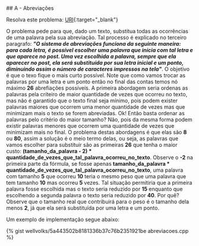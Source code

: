  <div id="abreviacoes">
 
 </div>
## A - Abreviações

Resolva este problema:
[URI][uri-1519]{:target="_blank"}

O problema pede para que, dado um texto, substitua todas as ocorrências de uma palavra pela sua abreviação. Tal processo é explicado no terceiro paragrafo: <b><i>"O sistema de abreviações funciona da seguinte maneira: para cada letra, é possível escolher uma palavra que inicia com tal letra e que aparece no post. Uma vez escolhida a palavra, sempre que ela aparecer no post, ela será substituída por sua letra inicial e um ponto, diminuindo assim o número de caracteres impressos na tela"</i></b>. O objetivo é que o texo fique o mais curto possível. Note que como vamos trocar as palavras por uma letra e um ponto então no final das contas temos nó máximo <b>26</b> abrefiações possíveis. A primeira abordagem seria ordenas as palavras pela críteiro de maior quantidade de vezes que ocorreu no texto, mas não é garantido que o texto final seja mínimo, pois podem exister palavras maiores que ocorrem uma menor quantidade de vezes mas que minimizam mais o texto se forem abreviadas. Ok! Então basta ordenar as palavras pelo critério do maior tamanho? Não, pois da mesma forma podem existir palavras menores que ocorrem uma quantidade de vezes que minimizam mais no final. O problema destas abordagens é que elas são <b>8</b> ou <b>80</b>, assim a solução é o meio termo delas, ou seja, as palavras que vamos escolher para substituir são as primeiras <b>26</b> que tenha o maior custo: <b>(tamanho_da_palavra - 2) * quantidade_de_vezes_que_tal_palavra_ocorreu_no_texto</b>. Observe o <b>-2</b> na primeira parte da fórmula, se fosse apenas <b>tamanho_da_palavra * quantidade_de_vezes_que_tal_palavra_ocorreu_no_texto</b>, uma palavra com tamanho <b>5</b> que ocorreu <b>10</b> teria o mesmo peso que uma palavra que tem tamanho <b>10</b> mas ocorreu <b>5</b> vezes. Tal situação permitiria que a primeira palavra fosse escolhida mas o texto seria reduzido por <b>15</b> enquanto que escolhendo a segunda palavra o texto seria reduzido por <b>40</b>. Por quê? Observe que o tamanho real que contribuirá para o peso é o tamanho dela menos <b>2</b>, já que ela será substituída por uma letra e um ponto. 

Um exemplo de implementação segue abaixo:

{% gist wellvolks/5a443502b8181336b37c76b2351921be abreviacoes.cpp %}


[uri-1519]:		https://www.urionlinejudge.com.br/judge/pt/problems/view/1519

